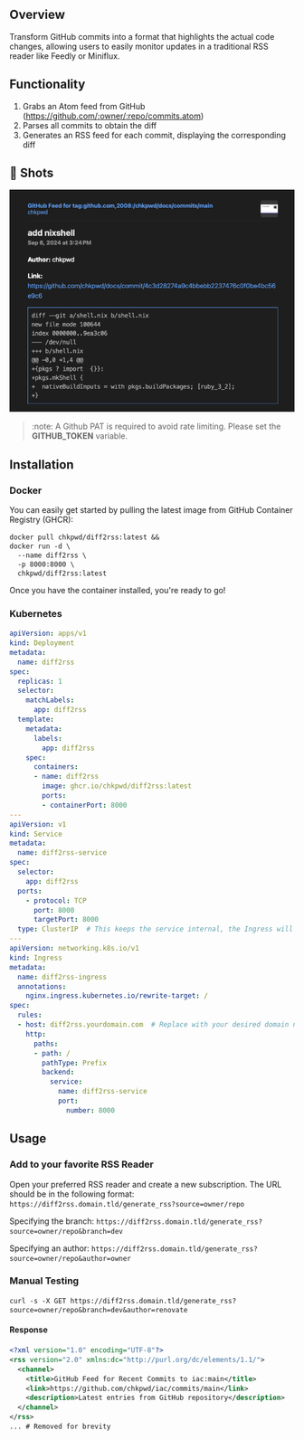 ## Overview

Transform GitHub commits into a format that highlights the actual code
changes, allowing users to easily monitor updates in a traditional RSS reader
like Feedly or Miniflux.

## Functionality

1. Grabs an Atom feed from GitHub (https://github.com/:owner/:repo/commits.atom)
2. Parses all commits to obtain the diff
3. Generates an RSS feed for each commit, displaying the corresponding diff

## 📸 Shots
![alt text](metadata/image.png)

> :note: A Github PAT is required to avoid rate limiting. Please set the **GITHUB_TOKEN** variable.

## Installation

### Docker
You can easily get started by pulling the latest image from GitHub Container Registry (GHCR):

```
docker pull chkpwd/diff2rss:latest &&
docker run -d \
  --name diff2rss \
  -p 8000:8000 \
  chkpwd/diff2rss:latest
```

Once you have the container installed, you're ready to go!

### Kubernetes
```yaml
apiVersion: apps/v1
kind: Deployment
metadata:
  name: diff2rss
spec:
  replicas: 1
  selector:
    matchLabels:
      app: diff2rss
  template:
    metadata:
      labels:
        app: diff2rss
    spec:
      containers:
      - name: diff2rss
        image: ghcr.io/chkpwd/diff2rss:latest
        ports:
        - containerPort: 8000
---
apiVersion: v1
kind: Service
metadata:
  name: diff2rss-service
spec:
  selector:
    app: diff2rss
  ports:
    - protocol: TCP
      port: 8000
      targetPort: 8000
  type: ClusterIP  # This keeps the service internal, the Ingress will expose it externally
---
apiVersion: networking.k8s.io/v1
kind: Ingress
metadata:
  name: diff2rss-ingress
  annotations:
    nginx.ingress.kubernetes.io/rewrite-target: /
spec:
  rules:
  - host: diff2rss.yourdomain.com  # Replace with your desired domain name
    http:
      paths:
      - path: /
        pathType: Prefix
        backend:
          service:
            name: diff2rss-service
            port:
              number: 8000
```
## Usage

### Add to your favorite RSS Reader

Open your preferred RSS reader and create a new subscription. The URL should be
in the following format:
``https://diff2rss.domain.tld/generate_rss?source=owner/repo``

Specifying the branch:
``https://diff2rss.domain.tld/generate_rss?source=owner/repo&branch=dev``

Specifying an author:
``https://diff2rss.domain.tld/generate_rss?source=owner/repo&author=owner``

### Manual Testing
```
curl -s -X GET https://diff2rss.domain.tld/generate_rss?source=owner/repo&branch=dev&author=renovate
```

#### Response
```xml
<?xml version="1.0" encoding="UTF-8"?>
<rss version="2.0" xmlns:dc="http://purl.org/dc/elements/1.1/">
  <channel>
    <title>GitHub Feed for Recent Commits to iac:main</title>
    <link>https://github.com/chkpwd/iac/commits/main</link>
    <description>Latest entries from GitHub repository</description>
  </channel>
</rss>
... # Removed for brevity
```
